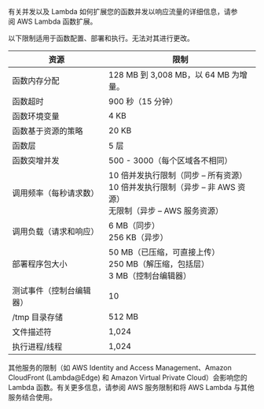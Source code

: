 有关并发以及 Lambda 如何扩展您的函数并发以响应流量的详细信息，请参阅 AWS Lambda 函数扩展。

以下限制适用于函数配置、部署和执行。无法对其进行更改。

| 资源 | 限制 |
| - | - |
| 函数内存分配 | 128 MB 到 3,008 MB，以 64 MB 为增量。 |
| 函数超时 | 900 秒（15 分钟） |
| 函数环境变量 | 4 KB |
| 函数基于资源的策略 | 20 KB |
| 函数层 | 5 层 |
| 函数突增并发 | 500 - 3000（每个区域各不相同） |
| 调用频率（每秒请求数） | 10 倍并发执行限制（同步 – 所有资源）<br>10 倍并发执行限制（异步 – 非 AWS 资源）<br>无限制（异步 – AWS 服务资源） |
| 调用负载（请求和响应） | 6 MB（同步）<br>256 KB（异步） |
| 部署程序包大小 | 50 MB（已压缩，可直接上传）<br>250 MB（解压缩，包括层）<br>3 MB（控制台编辑器） |
| 测试事件（控制台编辑器） | 10 |
| /tmp 目录存储 | 512 MB |
| 文件描述符 | 1,024 |
| 执行进程/线程 | 1,024 |


其他服务的限制（如 AWS Identity and Access Management、Amazon CloudFront (Lambda@Edge) 和 Amazon Virtual Private Cloud）会影响您的 Lambda 函数。有关更多信息，请参阅 AWS 服务限制和将 AWS Lambda 与其他服务结合使用。